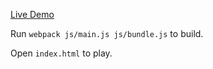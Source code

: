 [Live Demo](http://www.jruwin.com/snek)

Run `webpack js/main.js js/bundle.js` to build.

Open `index.html` to play.
